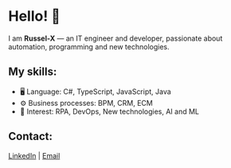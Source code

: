 # Hello! 👋

I am **Russel-X** — an IT engineer and developer, passionate about automation, programming and new technologies.

## My skills:
- 🖥️ Language: C#, TypeScript, JavaScript, Java
- ⚙️ Business processes: BPM, CRM, ECM
- 🚀 Interest: RPA, DevOps, New technologies, AI and ML

## Contact:
[LinkedIn](https://linkedin.com/in/-) | [Email](mailto:amr.service.developer@gmail.com)
